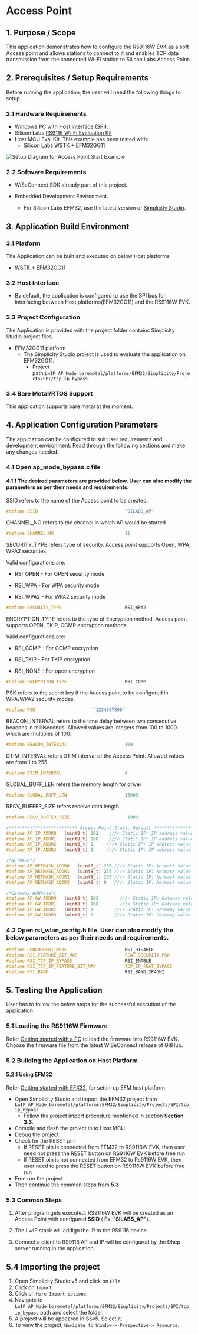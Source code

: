 # Access Point

## 1. Purpose / Scope

This application demonstrates how to configure the RS9116W EVK as a soft Access point and allows stations to connect to it and enables TCP data transmission from the connected Wi-Fi station to Silicon Labs Access Point.

## 2. Prerequisites / Setup Requirements

Before running the application, the user will need the following things to setup.

### 2.1 Hardware Requirements 
  
* Windows PC with Host interface (SPI).
* Silicon Labs [RS9116 Wi-Fi Evaluation Kit](https://www.silabs.com/development-tools/wireless/wi-fi/rs9116x-sb-evk-development-kit)
* Host MCU Eval Kit. This example has been tested with:
  - Silicon Labs [WSTK + EFM32GG11](https://www.silabs.com/development-tools/mcu/32-bit/efm32gg11-starter-kit)

![Setup Diagram for Access Point Start Example](resources/readme/image83.png)

### 2.2 Software Requirements

- WiSeConnect SDK already part of this project.

- Embedded Development Environment.

   - For Silicon Labs EFM32, use the latest version of [Simplicity Studio](https://www.silabs.com/developers/simplicity-studio).

## 3. Application Build Environment

### 3.1 Platform

The Application can be built and executed on below Host platforms
* [WSTK + EFM32GG11](https://www.silabs.com/development-tools/mcu/32-bit/efm32gg11-starter-kit)

### 3.2 Host Interface

* By default, the application is configured to use the SPI bus for interfacing between Host platforms(EFM32GG11) and the RS9116W EVK.

### 3.3 Project Configuration

The Application is provided with the project folder contains Simplicity Studio project files.

  - EFM32GG11 platform
    - The Simplicity Studio project is used to evaluate the application on EFM32GG11.
      - Project path:`LwIP_AP_Mode_baremetal/platforms/EFM32/Simplicity/Projects/SPI/tcp_ip_bypass`

### 3.4 Bare Metal/RTOS Support

This application supports bare metal at the moment.

## 4. Application Configuration Parameters

The application can be configured to suit user requirements and development environment. Read through the following sections and make any changes needed.

### 4.1  Open ap_mode_bypass.c file 

#### 4.1.1 The desired parameters are provided below. User can also modify the parameters as per their needs and requirements.

SSID refers to the name of the Access point to be created.

```c
#define SSID                                 "SILABS_AP"
```

CHANNEL_NO refers to the channel in which AP would be started

```c
#define CHANNEL_NO                           11
```

SECURITY_TYPE refers type of security. Access point supports Open, WPA, WPA2 securities.

   Valid configurations are:

   - RSI_OPEN - For OPEN security mode

   - RSI_WPA - For WPA security mode

   - RSI_WPA2 - For WPA2 security mode

```c
#define SECURITY_TYPE                        RSI_WPA2
```

ENCRYPTION_TYPE refers to the type of Encryption method. Access point supports OPEN, TKIP, CCMP encryption methods.

Valid configurations are:

   - RSI_CCMP - For CCMP encryption

   - RSI_TKIP - For TKIP encryption

   - RSI_NONE - For open encryption

```c
#define ENCRYPTION_TYPE                      RSI_CCMP
```

PSK refers to the secret key if the Access point to be configured in WPA/WPA2 security modes.

```c
#define PSK                      "1234567890"            
```

BEACON_INTERVAL refers to the time delay between two consecutive beacons in milliseconds. Allowed values are integers from 100 to 1000 which are multiples of 100.

```c
#define BEACON_INTERVAL                      100
```

DTIM_INTERVAL refers DTIM interval of the Access Point. Allowed values are from 1 to 255.

```c
#define DTIM_INTERVAL                        4
```



GLOBAL_BUFF_LEN refers the memory length for driver

```c
#define GLOBAL_BUFF_LEN                      15000
```

RECV_BUFFER_SIZE refers receive data length

```c
#define RECV_BUFFER_SIZE                      1000
```
```c
/************************** Access Point Static Default ****************************/
#define AP_IP_ADDR0   (uint8_t) 192    ///< Static IP: IP address value 0
#define AP_IP_ADDR1   (uint8_t) 168    ///< Static IP: IP address value 1
#define AP_IP_ADDR2   (uint8_t) 1     ///< Static IP: IP address value 2
#define AP_IP_ADDR3   (uint8_t) 1     ///< Static IP: IP address value 3

/*NETMASK*/
#define AP_NETMASK_ADDR0   (uint8_t) 255 ///< Static IP: Netmask value 0
#define AP_NETMASK_ADDR1   (uint8_t) 255 ///< Static IP: Netmask value 1
#define AP_NETMASK_ADDR2   (uint8_t) 255 ///< Static IP: Netmask value 2
#define AP_NETMASK_ADDR3   (uint8_t) 0   ///< Static IP: Netmask value 3

/*Gateway Address*/
#define AP_GW_ADDR0   (uint8_t) 192        ///< Static IP: Gateway value 0
#define AP_GW_ADDR1   (uint8_t) 168        ///< Static IP: Gateway value 1
#define AP_GW_ADDR2   (uint8_t) 1        ///< Static IP: Gateway value 2
#define AP_GW_ADDR3   (uint8_t) 1        ///< Static IP: Gateway value 3
```

### 4.2 Open rsi_wlan_config.h file. User can also modify the below parameters as per their needs and requirements.


```c
#define CONCURRENT_MODE                      RSI_DISABLE
#define RSI_FEATURE_BIT_MAP                  FEAT_SECURITY_PSK
#define RSI_TCP_IP_BYPASS                    RSI_ENABLE
#define RSI_TCP_IP_FEATURE_BIT_MAP           TCP_IP_FEAT_BYPASS
#define RSI_BAND                             RSI_BAND_2P4GHZ
```

## 5. Testing the Application

User has to follow the below steps for the successful execution of the application. 

### 5.1 Loading the RS9116W Firmware

Refer [Getting started with a PC](https://docs.silabs.com/rs9116/latest/wiseconnect-getting-started) to load the firmware into RS9116W EVK. Choose the firmware file from the latest WiSeConnect release of GitHub.


### 5.2 Building the Application on Host Platform

#### 5.2.1 Using EFM32

Refer [Getting started with EFX32](https://docs.silabs.com/rs9116-wiseconnect/latest/wifibt-wc-getting-started-with-efx32/), for settin-up EFM host platform

- Open Simplicity Studio and import the EFM32 project from `LwIP_AP_Mode_baremetal/platforms/EFM32/Simplicity/Projects/SPI/tcp_ip_bypass`
    - Follow the project import procedure mentioned in section **Section 3.3**.
- Compile and flash the project in to Host MCU
- Debug the project
- Check for the RESET pin:
  - If RESET pin is connected from EFM32 to RS9116W EVK, then user need not press the RESET button on RS9116W EVK before free run
  - If RESET pin is not connected from EFM32 to Rs9116W EVK, then user need to press the RESET button on RS9116W EVK before free run
- Free run the project
- Then continue the common steps from **5.3**

### 5.3 Common Steps

1. After program gets executed, RS9116W EVK will be created as an Access Point with configured **SSID** ( Ex: "**SILABS_AP"**).

2. The LwIP stack will addign the IP to the RS9116 device.

3. Connect a client to RS9116 AP and IP will be configured by the Dhcp server running in the application.

## 5.4 Importing the project

1. Open Simplicity Studio v5 and click on `File`.
2. Click on `Import`.
3. Click on `More Import options`.
4. Navigate to `LwIP_AP_Mode_baremetal/platforms/EFM32/Simplicity/Projects/SPI/tcp_ip_bypass` path and select the folder.
5. A project will be appeared in SSv5. Select it.
6. To view the project, `Navigate to Window-> Prespective-> Resource`.